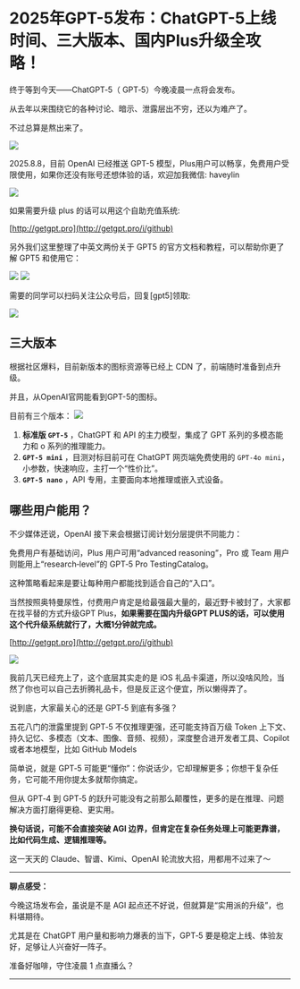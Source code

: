 # 2025年GPT-5发布：ChatGPT-5上线时间、三大版本、国内Plus升级全攻略！


终于等到今天——ChatGPT‑5（ GPT‑5）今晚凌晨一点将会发布。

从去年以来围绕它的各种讨论、暗示、泄露层出不穷，还以为难产了。

不过总算是熬出来了。

![](https://cdn.how2cs.cn/gzh/2025-08-07-151104.png)


2025.8.8，目前 OpenAI 已经推送 GPT-5 模型，Plus用户可以畅享，免费用户受限使用，如果你还没有账号还想体验的话，欢迎加我微信: haveylin


![](https://cdn.how2cs.cn/gzh/2025-08-08-0f6c856ea23c7ffc4660bd4caddda2e4.png)


如果需要升级 plus 的话可以用这个自助充值系统:
 
[http://getgpt.pro](http://getgpt.pro/i/github)


另外我们这里整理了中英文两份关于 GPT5 的官方文档和教程，可以帮助你更了解 GPT5 和使用它：

![](https://cdn.how2cs.cn/gzh/2025-08-07-184409.png)
![](https://cdn.how2cs.cn/gzh/2025-08-07-184253.png)

需要的同学可以扫码关注公众号后，回复[gpt5]领取:

![](https://cdn.how2cs.cn/gzh/2025-08-07-184455.jpg)

## 三大版本

根据社区爆料，目前新版本的图标资源等已经上 CDN 了，前端随时准备到点升级。

并且，从OpenAI官网能看到GPT-5的图标。

目前有三个版本：
![](https://cdn.how2cs.cn/gzh/2025-08-07-151521.png)

1. **标准版 `GPT‑5`** ，ChatGPT 和 API 的主力模型，集成了 GPT 系列的多模态能力和 o 系列的推理能力。
2. **`GPT‑5 mini`** ，目测对标目前可在 ChatGPT 网页端免费使用的 `GPT-4o mini`，小参数，快速响应，主打一个“性价比”。
3. **`GPT‑5 nano`** ，API 专用，主要面向本地推理或嵌入式设备。



## 哪些用户能用？

不少媒体还说，OpenAI 接下来会根据订阅计划分层提供不同能力：

免费用户有基础访问，Plus 用户可用“advanced reasoning”，Pro 或 Team 用户则能用上“research‑level”的 GPT‑5 Pro  TestingCatalog。

这种策略看起来是要让每种用户都能找到适合自己的“入口”。

当然按照奥特曼尿性，付费用户肯定是给最强最大量的，最近野卡被封了，大家都在找平替的方式升级GPT Plus，**如果需要在国内升级GPT PLUS的话，可以使用这个代升级系统就行了，大概1分钟就完成。**

[http://getgpt.pro](http://getgpt.pro/i/github)


![](https://cdn.how2cs.cn/gzh/2025-08-07-152146.png)


我前几天已经充上了，这个底层其实走的是 iOS 礼品卡渠道，所以没啥风险，当然了你也可以自己去折腾礼品卡，但是反正这个便宜，所以懒得弄了。



说到底，大家最关心的还是 GPT‑5 到底有多强？



五花八门的泄露里提到 GPT‑5 不仅推理更强，还可能支持百万级 Token 上下文、持久记忆、多模态（文本、图像、音频、视频），深度整合进开发者工具、Copilot 或者本地模型，比如 GitHub Models 



简单说，就是 GPT‑5 可能更“懂你”：你说话少，它却理解更多；你想干复杂任务，它可能不用你提太多就帮你搞定。



但从 GPT‑4 到 GPT‑5 的跃升可能没有之前那么颠覆性，更多的是在推理、问题解决方面打磨得更稳、更实用。



**换句话说，可能不会直接突破 AGI 边界，但肯定在复杂任务处理上可能更靠谱，比如代码生成、逻辑推理等。**

这一天天的 Claude、智谱、Kimi、OpenAI 轮流放大招，用都用不过来了～



------

**聊点感受：**

今晚这场发布会，虽说是不是 AGI 起点还不好说，但就算是“实用派的升级”，也料堪期待。

尤其是在 ChatGPT 用户量和影响力爆表的当下，GPT‑5 要是稳定上线、体验友好，足够让人兴奋好一阵子。

准备好咖啡，守住凌晨 1 点直播么？

------
